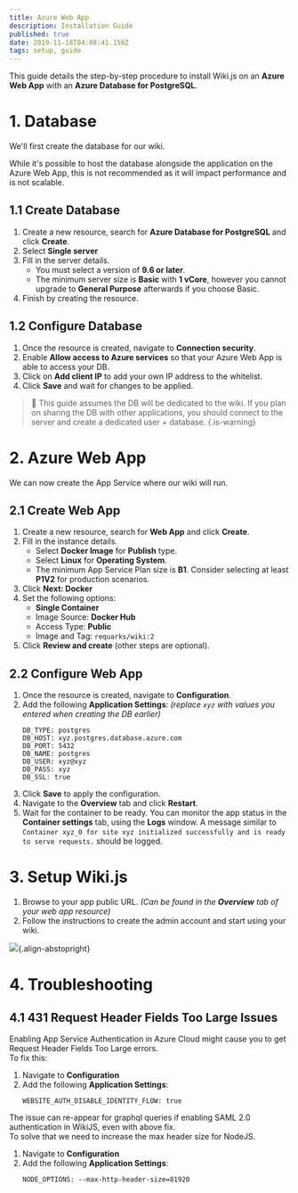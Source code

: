 ```yaml
---
title: Azure Web App
description: Installation Guide
published: true
date: 2019-11-18T04:08:41.158Z
tags: setup, guide
---
```


This guide details the step-by-step procedure to install Wiki.js on an **Azure Web App** with an **Azure Database for PostgreSQL**.

# 1. Database

We'll first create the database for our wiki.

While it's possible to host the database alongside the application on the Azure Web App, this is not recommended as it will impact performance and is not scalable.

## 1.1 Create Database

1. Create a new resource, search for **Azure Database for PostgreSQL** and click **Create**.
1. Select **Single server**
1. Fill in the server details.
	- You must select a version of **9.6 or later**.
  	- The minimum server size is **Basic** with **1 vCore**, however you cannot upgrade to **General Purpose** afterwards if you choose Basic.
1. Finish by creating the resource.

## 1.2 Configure Database

1. Once the resource is created, navigate to **Connection security**.
1. Enable **Allow access to Azure services** so that your Azure Web App is able to access your DB.
1. Click on **Add client IP** to add your own IP address to the whitelist.
1. Click **Save** and wait for changes to be applied.

> :vertical_traffic_light: This guide assumes the DB will be dedicated to the wiki. If you plan on sharing the DB with other applications, you should connect to the server and create a dedicated user + database.
{.is-warning}

# 2. Azure Web App

We can now create the App Service where our wiki will run.

## 2.1 Create Web App

1. Create a new resource, search for **Web App** and click **Create**.
1. Fill in the instance details.
	- Select **Docker Image** for **Publish** type.
  	- Select **Linux** for **Operating System**.
    - The minimum App Service Plan size is **B1**. Consider selecting at least **P1V2** for production scenarios.
1. Click **Next: Docker**
1. Set the following options:
	- **Single Container**
  	- Image Source: **Docker Hub**
    - Access Type: **Public**
    - Image and Tag: `requarks/wiki:2`
1. Click **Review and create** (other steps are optional).

## 2.2 Configure Web App

1. Once the resource is created, navigate to **Configuration**.
1. Add the following **Application Settings**: *(replace `xyz` with values you entered when creating the DB earlier)*
	 ```
   DB_TYPE: postgres
   DB_HOST: xyz.postgres.database.azure.com
   DB_PORT: 5432
   DB_NAME: postgres
   DB_USER: xyz@xyz
   DB_PASS: xyz
   DB_SSL: true
   ```
1. Click **Save** to apply the configuration.
1. Navigate to the **Overview** tab and click **Restart**.
1. Wait for the container to be ready. You can monitor the app status in the **Container settings** tab, using the **Logs** window. A message similar to `Container xyz_0 for site xyz initialized successfully and is ready to serve requests.` should be logged.

# 3. Setup Wiki.js

1. Browse to your app public URL. *(Can be found in the **Overview** tab of your web app resource)*
1. Follow the instructions to create the admin account and start using your wiki.

![](https://a.icons8.com/cqaghpTd/Zi0crm/svg.svg){.align-abstopright}

# 4. Troubleshooting

## 4.1 431 Request Header Fields Too Large Issues 

Enabling App Service Authentication in Azure Cloud might cause you to get Request Header Fields Too Large errors.  
To fix this:
1. Navigate to **Configuration**
1. Add the following **Application Settings**:
   ```
   WEBSITE_AUTH_DISABLE_IDENTITY_FLOW: true
   ```

The issue can re-appear for graphql queries if enabling SAML 2.0 authentication in WikiJS, even with above fix.  
To solve that we need to increase the max header size for NodeJS.
1. Navigate to **Configuration**
1. Add the following **Application Settings**:
   ```
   NODE_OPTIONS: --max-http-header-size=81920
   ```
